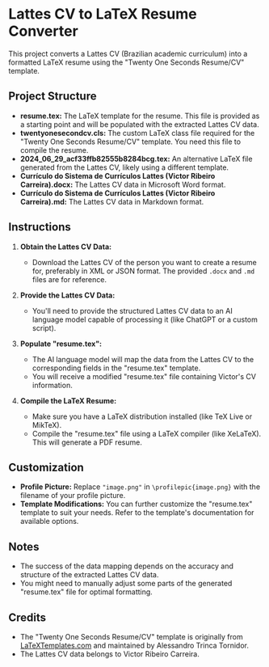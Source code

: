 # Lattes CV to LaTeX Resume Converter

This project converts a Lattes CV (Brazilian academic curriculum) into a formatted LaTeX resume using the "Twenty One Seconds Resume/CV" template.

## Project Structure

* **resume.tex:** The LaTeX template for the resume. This file is provided as a starting point and will be populated with the extracted Lattes CV data.
* **twentyonesecondcv.cls:** The custom LaTeX class file required for the "Twenty One Seconds Resume/CV" template. You need this file to compile the resume.
* **2024_06_29_acf33ffb82555b8284bcg.tex:** An alternative LaTeX file generated from the Lattes CV, likely using a different template.
* **Currículo do Sistema de Currículos Lattes (Victor Ribeiro Carreira).docx:** The Lattes CV data in Microsoft Word format.
* **Currículo do Sistema de Currículos Lattes (Victor Ribeiro Carreira).md:** The Lattes CV data in Markdown format. 

## Instructions

1. **Obtain the Lattes CV Data:**
   * Download the Lattes CV of the person you want to create a resume for, preferably in XML or JSON format. The provided `.docx` and `.md` files are for reference.

2. **Provide the Lattes CV Data:**
   * You'll need to provide the structured Lattes CV data to an AI language model capable of processing it (like ChatGPT or a custom script).  

3. **Populate "resume.tex":** 
   * The AI language model will map the data from the Lattes CV to the corresponding fields in the "resume.tex" template.
   * You will receive a modified "resume.tex" file containing Victor's CV information.

4. **Compile the LaTeX Resume:**
   * Make sure you have a LaTeX distribution installed (like TeX Live or MikTeX).
   * Compile the "resume.tex" file using a LaTeX compiler (like XeLaTeX). This will generate a PDF resume. 

## Customization

* **Profile Picture:** Replace `"image.png"` in `\profilepic{image.png}` with the filename of your profile picture.
* **Template Modifications:** You can further customize the "resume.tex" template to suit your needs. Refer to the template's documentation for available options.

## Notes

* The success of the data mapping depends on the accuracy and structure of the extracted Lattes CV data.
* You might need to manually adjust some parts of the generated "resume.tex" file for optimal formatting.

## Credits

* The "Twenty One Seconds Resume/CV" template is originally from [LaTeXTemplates.com](http://www.LaTeXTemplates.com) and maintained by Alessandro Trinca Tornidor. 
* The Lattes CV data belongs to Victor Ribeiro Carreira. 

